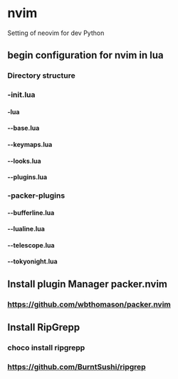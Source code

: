 # nvim
Setting of neovim for dev Python


## begin configuration for nvim in lua

### Directory structure


###  -init.lua
#### -lua
#### --base.lua
#### --keymaps.lua
#### --looks.lua
#### --plugins.lua
###  -packer-plugins
#### --bufferline.lua
#### --lualine.lua
#### --telescope.lua
#### --tokyonight.lua

## Install plugin Manager packer.nvim
### https://github.com/wbthomason/packer.nvim

## Install RipGrepp
### choco install ripgrepp
### https://github.com/BurntSushi/ripgrep



